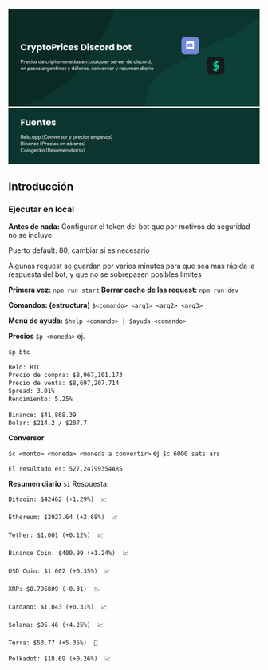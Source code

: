 ![Banner 1](assets/banner1.jpg)
![Banner 2](assets/banner2.jpg)
## Introducción
### Ejecutar en local
**Antes de nada:**
Configurar el token del bot que por motivos de seguridad no se incluye

Puerto default: 80, cambiar si es necesario

Algunas request se guardan por varios minutos para que sea mas rápida la respuesta del bot, y que no se sobrepasen posibles limites

**Primera vez:** `npm run start`
**Borrar cache de las request:** `npm run dev`



**Comandos: (estructura)**
`$<comando> <arg1> <arg2> <arg3>`

**Menú de ayuda:**
`$help <comando> | $ayuda <comando>`

**Precios**
`$p <moneda>` ej.

`$p btc`
```
Belo: BTC
Precio de compra: $8,967,101.173
Precio de venta: $8,697,207.714
Spread: 3.01%
Rendimiento: 5.25%

Binance: $41,868.39
Dolar: $214.2 / $207.7
```

**Conversor**

`$c <monto> <moneda> <moneda a convertir>`
ej.
`$c 6000 sats ars`
```
El resultado es: 527.24799354ARS
```

**Resumen diario**
`$i`
Respuesta:
```
Bitcoin: $42462 (+1.29%)  📈

Ethereum: $2927.64 (+2.68%)  📈

Tether: $1.001 (+0.12%)  📈

Binance Coin: $400.99 (+1.24%)  📈

USD Coin: $1.002 (+0.35%)  📈

XRP: $0.796809 (-0.31)  📉

Cardano: $1.043 (+0.31%)  📈

Solana: $95.46 (+4.25%)  📈

Terra: $53.77 (+5.35%)  🚀

Polkadot: $18.69 (+0.26%)  📈
```